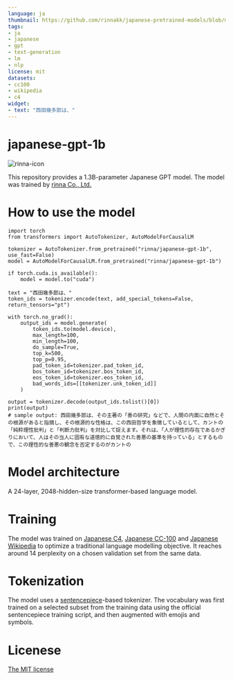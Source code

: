 ```yaml
---
language: ja
thumbnail: https://github.com/rinnakk/japanese-pretrained-models/blob/master/rinna.png
tags:
- ja
- japanese
- gpt
- text-generation
- lm
- nlp
license: mit
datasets:
- cc100
- wikipedia
- c4
widget:
- text: "西田幾多郎は、"
---
```


# japanese-gpt-1b

![rinna-icon](./rinna.png)

This repository provides a 1.3B-parameter Japanese GPT model. The model was trained by [rinna Co., Ltd.](https://corp.rinna.co.jp/)

# How to use the model

~~~~
import torch
from transformers import AutoTokenizer, AutoModelForCausalLM

tokenizer = AutoTokenizer.from_pretrained("rinna/japanese-gpt-1b", use_fast=False)
model = AutoModelForCausalLM.from_pretrained("rinna/japanese-gpt-1b")

if torch.cuda.is_available():
    model = model.to("cuda")

text = "西田幾多郎は、"
token_ids = tokenizer.encode(text, add_special_tokens=False, return_tensors="pt")

with torch.no_grad():
    output_ids = model.generate(
        token_ids.to(model.device),
        max_length=100,
        min_length=100,
        do_sample=True,
        top_k=500,
        top_p=0.95,
        pad_token_id=tokenizer.pad_token_id,
        bos_token_id=tokenizer.bos_token_id,
        eos_token_id=tokenizer.eos_token_id,
        bad_words_ids=[[tokenizer.unk_token_id]]
    )

output = tokenizer.decode(output_ids.tolist()[0])
print(output)  
# sample output: 西田幾多郎は、その主著の「善の研究」などで、人間の内面に自然とその根源があると指摘し、その根源的な性格は、この西田哲学を象徴しているとして、カントの「純粋理性批判」と「判断力批判」を対比して捉えます。それは、「人が理性的存在であるかぎりにおいて、人はその当人に固有な道徳的に自覚された善悪の基準を持っている」とするもので、この理性的な善悪の観念を否定するのがカントの
~~~~

# Model architecture
A 24-layer, 2048-hidden-size transformer-based language model.

# Training
The model was trained on [Japanese C4](https://huggingface.co/datasets/allenai/c4), [Japanese CC-100](http://data.statmt.org/cc-100/ja.txt.xz) and [Japanese Wikipedia](https://dumps.wikimedia.org/other/cirrussearch) to optimize a traditional language modelling objective. It reaches around 14 perplexity on a chosen validation set from the same data.
# Tokenization
The model uses a [sentencepiece](https://github.com/google/sentencepiece)-based tokenizer. The vocabulary was first trained on a selected subset from the training data using the official sentencepiece training script, and then augmented with emojis and symbols.
# Licenese
[The MIT license](https://opensource.org/licenses/MIT)
